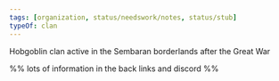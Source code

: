 ```yaml
---
tags: [organization, status/needswork/notes, status/stub]
typeOf: clan
---
```


Hobgoblin clan active in the Sembaran borderlands after the Great War

%% lots of information in the back links and discord %%